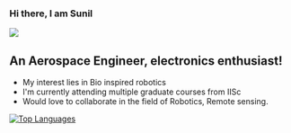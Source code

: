 ### Hi there, I am Sunil 
![](https://komarev.com/ghpvc/?username=PVSSLR)
## An Aerospace Engineer, electronics enthusiast!

- My interest lies in Bio inspired robotics
- I'm currently attending multiple graduate courses from IISc
- Would love to collaborate in the field of Robotics, Remote sensing.

[![Top Languages](https://github-readme-stats.vercel.app/api/top-langs/?username=PVSSLR&layout=compact)](https://github.com/anuraghazra/github-readme-stats)

